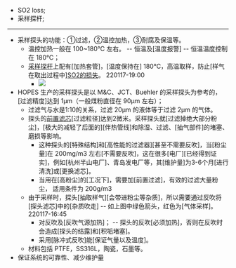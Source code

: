 - SO2 loss; 
- 采样探杆; 
- ---
- 采样探头的功能：①过滤，②温控加热，③耐腐及保温等。
    - 温控加热一般在 100~180℃ 左右。 -- 恒温及[温度报警] -- 恒温温度控制在 180℃；
    - [采样探杆](((SFFm6LEvb)))上配有[加热套管]，[温度保持在] 180℃，高温取样，防止[样气在取出过程中][SO2的损失](((c4tlfVoz0)))。
220117-19:00
        - ![](https://firebasestorage.googleapis.com/v0/b/firescript-577a2.appspot.com/o/imgs%2Fapp%2FXELiu-NovaKG%2F5gZFbkee8E.png?alt=media&token=b669146f-8ec9-42ee-a966-66e879578e57)
- HOPES 生产的采样探头是以 M&C、JCT、Buehler 的采样探头为参考的，[过滤精度]达到 1μm（一般煤粉直径在 90μm 左右）；
    - 过滤气与水是1:10的关系，过滤 20μm 的液体等于过滤 2μm 的气体。
    - 探头的[前置滤芯](((Y1YoqzB9o)))[过滤粒径]达到2微米。采样探头就[过滤掉绝大部分粉尘]，[极大的减轻了后面的][伴热管线]和除湿、过滤、[抽气部件]的堵塞、磨损等影响。
        - 这种探头的[特殊结构]和[高性能的过滤器][甚至不需要反吹]，当[粉尘量]在 200mg/m3 左右[不需要反吹]，这在很多[电厂][已经得到证实]，例如[杭州半山电厂]、青岛发电厂等，其[维护量]为3-6个月[进行清洗]或[更换滤芯]。 
        - 当用在[高粉尘]的[工况下]，需要加[前置过滤]，有效的过滤大量粉尘， 适用条件为 200g/m3
    - 由于采样时，探头[抽取样气][会带进粉尘等杂质]，所以需要通过反吹将[探头滤芯]中的[杂质吹走]  -- 如上图中绿色箭头，红色为[气体采样]。
220117-16:45
        - 对反吹及[反吹气源加热]； -- 探头的反吹[必须加热]，否则在反吹时会造成[探头的结露]和[积垢堵塞]。
        - 采用[脉冲式反吹]能[保证气量以及温度]。
    - 材料包括 PTFE，SS316L，陶瓷，石墨等。
- 保证系统的可靠性、减少维护量
